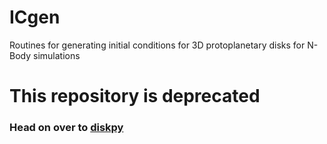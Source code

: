 ICgen
=====

Routines for generating initial conditions for 3D protoplanetary disks for N-Body simulations

# This repository is deprecated
### Head on over to [diskpy](https://github.com/ibackus/diskpy)
